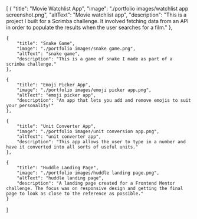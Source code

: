[
    {
        "title": "Movie Watchlist App",
        "image": "./portfolio images/watchlist app screenshot.png",
        "altText": "Movie watchlist app",
        "description": "This is a project I built for a Scrimba challenge. It involved fetching data from an API in order to populate the results when the user searches for a film."
    },

    {
        "title": "Snake Game",
        "image": "./portfolio images/snake game.png",
        "altText": "snake game",
        "description": "This is a game of snake I made as part of a scrimba challenge."
    },

    {
        "title": "Emoji Picker App",
        "image": "./portfolio images/emoji picker app.png",
        "altText": "emoji picker app",
        "description": "An app that lets you add and remove emojis to suit your personality!"
    },

    {
        "title": "Unit Converter App",
        "image": "./portfolio images/unit conversion app.png",
        "altText": "unit converter app",
        "description": "This app allows the user to type in a number and have it converted into all sorts of useful units."
    },

    {
        "title": "Huddle Landing Page",
        "image": "./portfolio images/huddle landing page.png",
        "altText": "huddle landing page",
        "description": "A landing page created for a Frontend Mentor challenge. The focus was on responsive design and getting the final page to look as close to the reference as possible."
    }
]